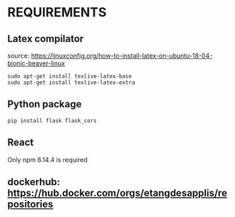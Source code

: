 # REQUIREMENTS
## Latex compilator
source: https://linuxconfig.org/how-to-install-latex-on-ubuntu-18-04-bionic-beaver-linux
```
sudo apt-get install texlive-latex-base
sudo apt-get install texlive-latex-extra
```
## Python package
```
pip install flask flask_cors
```

## React
Only npm 6.14.4 is required

## dockerhub: https://hub.docker.com/orgs/etangdesapplis/repositories